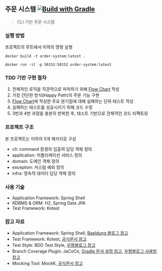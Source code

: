 ## 주문 시스템 [![Build with Gradle](https://github.com/MJbae/order-system/actions/workflows/ci-script.yml/badge.svg)](https://github.com/MJbae/order-system/actions/workflows/ci-script.yml)
> CLI 기반 주문 시스템

### 실행 방법
프로젝트의 루트에서 이하의 명령 실행
```shell
docker build -t order-system:latest .
```
```shell
docker run -it -p 50152:50152 order-system:latest
```

### TDD 기반 구현 절차
1. 전체적인 로직을 직관적으로 파악하기 위해 [Flow Chart](https://github.com/MJbae/order-system/wiki/Flow-Cart) 작성
2. 가장 간단한 방식(Happy Path)의 주문 기능 구현
3. [Flow Chart](https://github.com/MJbae/order-system/wiki/Flow-Cart)에 작성한 주요 분기점에 대해 실패하는 단위 테스트 작성
4. 실패하는 테스트를 성공시키기 위해 코드 수정
5. 3번과 4번 과정을 충분히 반복한 후, 테스트 기반으로 전체적인 코드 리팩토링

### 프로젝트 구조
본 프로젝트는 이하의 5개 패키지로 구성
* cli: command 환경의 입출력 담당 객체 정의
* application: 어플리케이션 서비스 정의
* domain: 도메인 객체 정의
* exception: 커스텀 예외 정의
* infra: 영속적 데이터 담당 객체 정의

### 사용 기술
* Application Framework: Spring Shell
* RDBMS & ORM: H2, Spring Data JPA
* Test Framework: Kotest

### 참고 자료
* Application Framework: Spring Shell, [Baeldung 블로그 참고](https://www.baeldung.com/spring-shell-cli)
* Test Framework: Kotest, [공식문서 참고](https://kotest.io/)
* Test Style: BDD Test Style, [우형블로그 참고](https://techblog.woowahan.com/5825/)
* Branch Coverage Plugin: JaCoCo, [Gradle 문서 설정 참고](https://docs.gradle.org/7.4.2/userguide/jacoco_plugin.html), [우형블로그 사용법 참고](https://techblog.woowahan.com/2661/)
* Mocking Tool: MockK, [공식문서 참고](https://mockk.io/)
